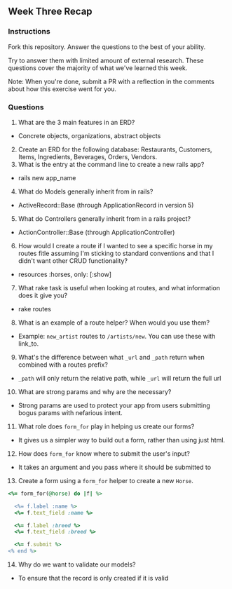 ## Week Three Recap

### Instructions
Fork this repository. Answer the questions to the best of your ability.

Try to answer them with limited amount of external research. These questions cover the majority of what we've learned this week.

Note: When you're done, submit a PR with a reflection in the comments about how this exercise went for you.

### Questions

1. What are the 3 main features in an ERD?
  * Concrete objects, organizations, abstract objects
2. Create an ERD for the following database: Restaurants, Customers, Items, Ingredients, Beverages, Orders, Vendors.
3. What is the entry at the command line to create a new rails app?
  * rails new app_name
4. What do Models generally inherit from in rails?
  * ActiveRecord::Base (through ApplicationRecord in version 5)
5. What do Controllers generally inherit from in a rails project?
  * ActionController::Base (through ApplicationController)
6. How would I create a route if I wanted to see a specific horse in my routes fitle assuming I'm sticking to standard conventions and that I didn't want other CRUD functionality?
  * resources :horses, only: [:show]
7. What rake task is useful when looking at routes, and what information does it give you?
  * rake routes
8. What is an example of a route helper? When would you use them?
  * Example: `new_artist` routes to `/artists/new`. You can use these with link_to.
9. What's the difference between what `_url` and `_path` return when combined with a routes prefix?
  * `_path` will only return the relative path, while `_url` will return the full url
10. What are strong params and why are the necessary?
  * Strong params are used to protect your app from users submitting bogus params with nefarious intent.
11. What role does `form_for` play in helping us create our forms?
  * It gives us a simpler way to build out a form, rather than using just html.
12. How does `form_for` know where to submit the user's input?
  * It takes an argument and you pass where it should be submitted to
13. Create a form using a `form_for` helper to create a new `Horse`. 
```ruby
<%= form_for(@horse) do |f| %>

  <%= f.label :name %>
  <%= f.text_field :name %>

  <%= f.label :breed %>
  <%= f.text_field :breed %>

  <%= f.submit %>
<% end %>
```
14. Why do we want to validate our models?
  * To ensure that the record is only created if it is valid
